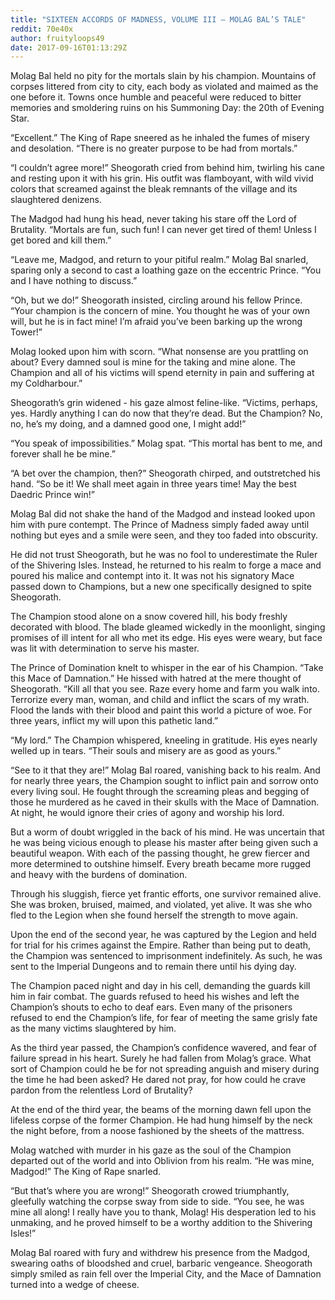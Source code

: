 ```yaml
---
title: "SIXTEEN ACCORDS OF MADNESS, VOLUME III – MOLAG BAL’S TALE"
reddit: 70e40x
author: fruityloops49
date: 2017-09-16T01:13:29Z
---
```


Molag Bal held no pity for the mortals slain by his champion. Mountains of corpses littered from city to city, each body as violated and maimed as the one before it. Towns once humble and peaceful were reduced to bitter memories and smoldering ruins on his Summoning Day: the 20th of Evening Star.

“Excellent.” The King of Rape sneered as he inhaled the fumes of misery and desolation. “There is no greater purpose to be had from mortals.”

“I couldn’t agree more!” Sheogorath cried from behind him, twirling his cane and resting upon it with his grin. His outfit was flamboyant, with wild vivid colors that screamed against the bleak remnants of the village and its slaughtered denizens.

The Madgod had hung his head, never taking his stare off the Lord of Brutality. “Mortals are fun, such fun! I can never get tired of them! Unless I get bored and kill them.”

“Leave me, Madgod, and return to your pitiful realm.” Molag Bal snarled, sparing only a second to cast a loathing gaze on the eccentric Prince. “You and I have nothing to discuss.”

“Oh, but we do!” Sheogorath insisted, circling around his fellow Prince. “Your champion is the concern of mine. You thought he was of your own will, but he is in fact mine! I’m afraid you’ve been barking up the wrong Tower!”

Molag looked upon him with scorn. “What nonsense are you prattling on about? Every damned soul is mine for the taking and mine alone. The Champion and all of his victims will spend eternity in pain and suffering at my Coldharbour.”

Sheogorath’s grin widened - his gaze almost feline-like. “Victims, perhaps, yes. Hardly anything I can do now that they’re dead. But the Champion? No, no, he’s my doing, and a damned good one, I might add!”

“You speak of impossibilities.” Molag spat. “This mortal has bent to me, and forever shall he be mine.”

“A bet over the champion, then?”  Sheogorath chirped, and outstretched his hand. “So be it! We shall meet again in three years time! May the best Daedric Prince win!”

Molag Bal did not shake the hand of the Madgod and instead looked upon him with pure contempt. The Prince of Madness simply faded away until nothing but eyes and a smile were seen, and they too faded into obscurity.

He did not trust Sheogorath, but he was no fool to underestimate the Ruler of the Shivering Isles. Instead, he returned to his realm to forge a mace and poured his malice and contempt into it. It was not his signatory Mace passed down to Champions, but a new one specifically designed to spite Sheogorath.

The Champion stood alone on a snow covered hill, his body freshly decorated with blood. The blade gleamed wickedly in the moonlight, singing promises of ill intent for all who met its edge. His eyes were weary, but face was lit with determination to serve his master.

The Prince of Domination knelt to whisper in the ear of his Champion. “Take this Mace of Damnation.” He hissed with hatred at the mere thought of Sheogorath. “Kill all that you see. Raze every home and farm you walk into. Terrorize every man, woman, and child and inflict the scars of my wrath. Flood the lands with their blood and paint this world a picture of woe. For three years, inflict my will upon this pathetic land.”

“My lord.” The Champion whispered, kneeling in gratitude. His eyes nearly welled up in tears. “Their souls and misery are as good as yours.”

“See to it that they are!” Molag Bal roared, vanishing back to his realm.
And for nearly three years, the Champion sought to inflict pain and sorrow onto every living soul. He fought through the screaming pleas and begging of those he murdered as he caved in their skulls with the Mace of Damnation. At night, he would ignore their cries of agony and worship his lord.

But a worm of doubt wriggled in the back of his mind. He was uncertain that he was being vicious enough to please his master after being given such a beautiful weapon. With each of the passing thought, he grew fiercer and more determined to outshine himself. Every breath became more rugged and heavy with the burdens of domination.

Through his sluggish, fierce yet frantic efforts, one survivor remained alive. She was broken, bruised, maimed, and violated, yet alive. It was she who fled to the Legion when she found herself the strength to move again.

Upon the end of the second year, he was captured by the Legion and held for trial for his crimes against the Empire. Rather than being put to death, the Champion was sentenced to imprisonment indefinitely. As such, he was sent to the Imperial Dungeons and to remain there until his dying day.

The Champion paced night and day in his cell, demanding the guards kill him in fair combat. The guards refused to heed his wishes and left the Champion’s shouts to echo to deaf ears. Even many of the prisoners refused to end the Champion’s life, for fear of meeting the same grisly fate as the many victims slaughtered by him.

As the third year passed, the Champion’s confidence wavered, and fear of failure spread in his heart. Surely he had fallen from Molag’s grace. What sort of Champion could he be for not spreading anguish and misery during the time he had been asked? He dared not pray, for how could he crave pardon from the relentless Lord of Brutality?

At the end of the third year, the beams of the morning dawn fell upon the lifeless corpse of the former Champion. He had hung himself by the neck the night before, from a noose fashioned by the sheets of the mattress.

Molag watched with murder in his gaze as the soul of the Champion departed out of the world and into Oblivion from his realm. “He was mine, Madgod!” The King of Rape snarled.

“But that’s where you are wrong!” Sheogorath crowed triumphantly, gleefully watching the corpse sway from side to side. “You see, he was mine all along! I really have you to thank, Molag! His desperation led to his unmaking, and he proved himself to be a worthy addition to the Shivering Isles!”

Molag Bal roared with fury and withdrew his presence from the Madgod, swearing oaths of bloodshed and cruel, barbaric vengeance. Sheogorath simply smiled as rain fell over the Imperial City, and the Mace of Damnation turned into a wedge of cheese.

